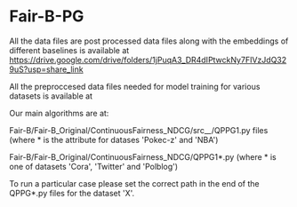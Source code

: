 # Fair-B-PG

All the data files are post processed data files along with the embeddings of different baselines is available at 
https://drive.google.com/drive/folders/1jPuqA3_DR4dIPtwckNy7FIVzJdQ329uS?usp=share_link

All the preproccesed data files needed for model training for various datasets is available at 


Our main algorithms are at: 

Fair-B/Fair-B_Original/ContinuousFairness_NDCG/src_*_*/QPPG1.py files (where * is the attribute for datases 'Pokec-z' and 'NBA') 

Fair-B/Fair-B_Original/ContinuousFairness_NDCG/QPPG1*.py (where * is one of datasets 'Cora', 'Twitter' and 'Polblog')

To run a particular case please set the correct path in the end of the QPPG*.py files for the dataset 'X'.
